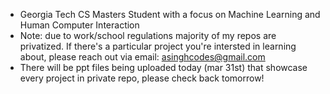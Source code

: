 - Georgia Tech CS Masters Student with a focus on Machine Learning and Human Computer Interaction
- Note: due to work/school regulations majority of my repos are privatized. If there's a particular project you're intersted in learning about, please reach out via email: asinghcodes@gmail.com
- There will be ppt files being uploaded today (mar 31st) that showcase every project in private repo, please check back tomorrow!
<!---
ASinghCodes/ASinghCodes is a ✨ special ✨ repository because its `README.md` (this file) appears on your GitHub profile.
You can click the Preview link to take a look at your changes.
--->
